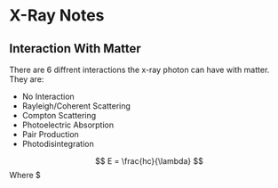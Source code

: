 # X-Ray Notes

## Interaction With Matter
There are 6 diffrent interactions the x-ray photon can have with matter. They are:

 * No Interaction
 * Rayleigh/Coherent Scattering
 * Compton Scattering
 * Photoelectric Absorption
 * Pair Production
 * Photodisintegration


$$ E = \frac{hc}{\lambda}  $$
Where $ 
<!--stackedit_data:
eyJoaXN0b3J5IjpbNjI3NDMyMjcxLDgxMzc0MjU4OF19
-->